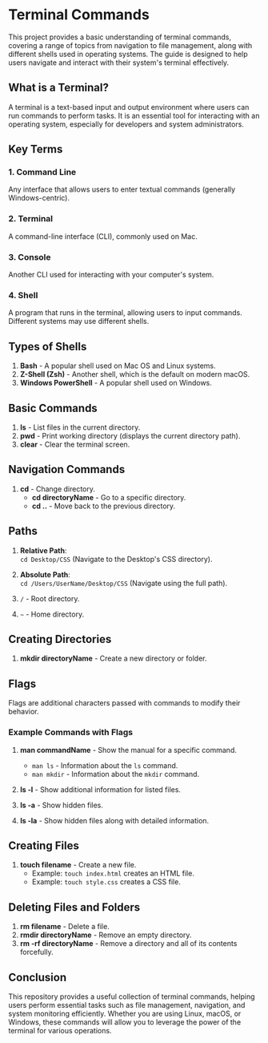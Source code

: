 # Terminal Commands

This project provides a basic understanding of terminal commands, covering a range of topics from navigation to file management, along with different shells used in operating systems. The guide is designed to help users navigate and interact with their system's terminal effectively.

## What is a Terminal?

A terminal is a text-based input and output environment where users can run commands to perform tasks. It is an essential tool for interacting with an operating system, especially for developers and system administrators.

## Key Terms

### 1. **Command Line**
   Any interface that allows users to enter textual commands (generally Windows-centric).

### 2. **Terminal**
   A command-line interface (CLI), commonly used on Mac.

### 3. **Console**
   Another CLI used for interacting with your computer's system.

### 4. **Shell**
   A program that runs in the terminal, allowing users to input commands. Different systems may use different shells.

## Types of Shells

1. **Bash** - A popular shell used on Mac OS and Linux systems.
2. **Z-Shell (Zsh)** - Another shell, which is the default on modern macOS.
3. **Windows PowerShell** - A popular shell used on Windows.

## Basic Commands

1. **ls** - List files in the current directory.
2. **pwd** - Print working directory (displays the current directory path).
3. **clear** - Clear the terminal screen.

## Navigation Commands

1. **cd** - Change directory.
    - **cd directoryName** - Go to a specific directory.
    - **cd ..** - Move back to the previous directory.
    
## Paths

1. **Relative Path**:  
   `cd Desktop/CSS` (Navigate to the Desktop's CSS directory).
   
2. **Absolute Path**:  
   `cd /Users/UserName/Desktop/CSS` (Navigate using the full path).
   
3. `/` - Root directory.  
4. `~` - Home directory.

## Creating Directories

1. **mkdir directoryName** - Create a new directory or folder.

## Flags

Flags are additional characters passed with commands to modify their behavior.

### Example Commands with Flags

1. **man commandName** - Show the manual for a specific command.
    - `man ls` - Information about the `ls` command.
    - `man mkdir` - Information about the `mkdir` command.
    
2. **ls -l** - Show additional information for listed files.
3. **ls -a** - Show hidden files.
4. **ls -la** - Show hidden files along with detailed information.

## Creating Files

1. **touch filename** - Create a new file.
   - Example: `touch index.html` creates an HTML file.
   - Example: `touch style.css` creates a CSS file.

## Deleting Files and Folders

1. **rm filename** - Delete a file.
2. **rmdir directoryName** - Remove an empty directory.
3. **rm -rf directoryName** - Remove a directory and all of its contents forcefully.

## Conclusion

This repository provides a useful collection of terminal commands, helping users perform essential tasks such as file management, navigation, and system monitoring efficiently. Whether you are using Linux, macOS, or Windows, these commands will allow you to leverage the power of the terminal for various operations.